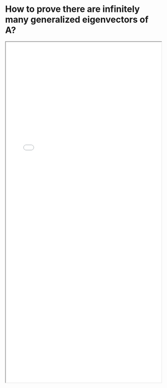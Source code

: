# How to prove there are infinitely many generalized eigenvectors of A?


<!--more-->

<iframe src="/pdf/infinitely_generalised_eigenvector.pdf" height="1100px" width="100%"></iframe>

